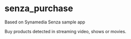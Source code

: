 # senza_purchase
Based on Synamedia Senza sample app 

Buy products detected in streaming video, shows or movies.
